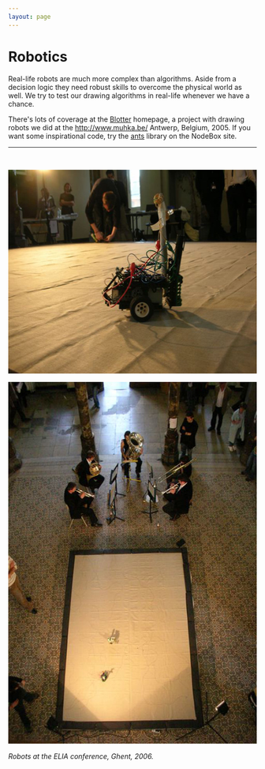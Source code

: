 ```yaml
---
layout: page
---
```

<h1>Robotics</h1>

<p>Real-life robots are much more complex than algorithms. Aside from a decision logic they need robust skills to overcome the physical world as well. We try to test our drawing algorithms in real-life whenever we have a chance.</p>

<p>There's lots of coverage at the <a href="http://old.champdaction.be/cda.php?p=Blotter">Blotter</a> homepage, a project with drawing robots we did at the <a href="MuHKA">http://www.muhka.be/</a> Antwerp, Belgium, 2005. If you want some inspirational code, try the <a href="http://www.nodebox.net/code/index.php/Ants">ants</a> library on the NodeBox site.</p>

<hr />

<p><br /></p>

<p><span class="media"><img src="/static/media/elia1.jpg" width="550" height="413" alt="" /></span>
</p>

<p><span class="media"><img src="/static/media/elia2.jpg" width="550" height="733" alt="" /></span>

<em>Robots at the ELIA conference, Ghent, 2006.</em></p>
